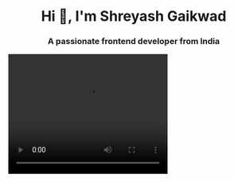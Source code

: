 <h1 align="center">Hi 👋, I'm Shreyash Gaikwad</h1>
<h3 align="center">A passionate frontend developer from India</h3>
<video width="320" height="240" controls autoplay>  
<source src="project.mp4" type="video/mp4">  
</video> 

